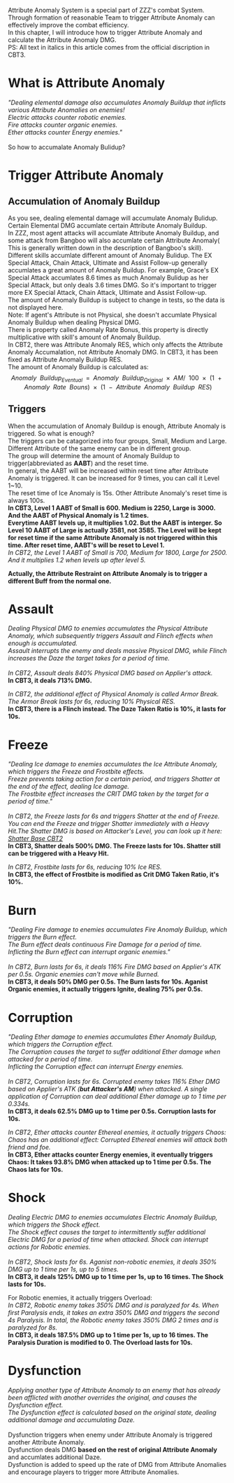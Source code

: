 Attribute Anomaly System is a special part of ZZZ's combat System. Through formation of reasonable Team to trigger Attribute Anomaly can effectively improve the combat efficiency.<br>
In this chapter, I will introduce how to trigger Attribute Anomaly and calculate the Attribute Anomaly DMG.<br>
PS: All text in italics in this article comes from the official discription in CBT3.
# What is Attribute Anomaly
*"Dealing elemental damage also accumulates Anomaly Buildup that inflicts various Attribute Anomalies on enemies!*<br>
*Electric attacks counter robotic enemies.*<br>
*Fire attacks counter organic enemies.*<br>
*Ether attacks counter Energy enemies."*<br><br>
So how to accumalate Anomaly Bulidup?<br>
# Trigger Attribute Anomaly
## Accumulation of Anomaly Buildup
As you see, dealing elemental damage will accumulate Anomaly Bulidup. Certain Elemental DMG accumlate certain Attribute Anomaly Buildup.<br>
In ZZZ, most agent attacks will accumlate Attribute Anomaly Buildup, and some attack from Bangboo will also accumlate certain Attribute Anomaly( This is generally written down in the description of Bangboo's skill).<br>
Different skills accumlate different amount of Anomaly Bulidup. The EX Special Attack, Chain Attack, Ultimate and Assist Follow-up generally accumlates a great amount of Anomaly Buildup. For example, Grace's EX Special Attack accumlates 8.6 times as much Anomaly Bulidup as her Special Attack, but only deals 3.6 times DMG. So it's important to trigger more EX Special Attack, Chain Attack, Ultimate and Assist Follow-up.<br>
The amount of Anomaly Buildup is subject to change in tests, so the data is not displayed here.<br>
Note: If agent's Attribute is not Physical, she doesn't accumlate Physical Anomaly Buildup when dealing Physical DMG.<br>
There is property called Anomaly Rate Bonus, this property is directly multiplicative with skill's amount of Anomaly Buildup.<br>
In CBT2, there was Attribute Anomaly RES, which only affects the Attribute Anomaly Accumalation, not Attribute Anomaly DMG. In CBT3, it has been fixed as Attribute Anomaly Buildup RES.<br>
The amount of Anomaly Buildup is calculated as:<br>
$$Anomaly\enspace Buildup_{Eventual}\enspace =\enspace Anomaly\enspace Buildup_{Original}\enspace ×\enspace AM/\enspace 100\enspace ×\enspace (1\enspace +\enspace Anomaly\enspace Rate\enspace Bouns)\enspace ×\enspace (1\enspace -\enspace Attribute\enspace Anomaly\enspace Buildup\enspace RES)$$
## Triggers
When the accumulation of Anomaly Buildup is enough, Attribute Anomaly is triggered. So what is enough?<br>
The triggers can be catagorized into four groups, Small, Medium and Large.<br>
Different Attribute of the same enemy can be in different group.<br>
The group will determine the amount of Anomaly Buildup to trigger(abbreviated as **AABT**) and the reset time.<br>
In general, the AABT will be increased within reset time after Attribute Anomaly is triggered. It can be increased for 9 times, you can call it Level 1~10.<br>
The reset time of Ice Anomaly is 15s. Other Attribute Anomaly's reset time is always 100s.<br>
**In CBT3, Level 1 AABT of Small is 600. Medium is 2250, Large is 3000. And the AABT of Physical Anomaly is 1.2 times.**<br>
**Everytime AABT levels up, it multiplies 1.02. But the AABT is interger. So Level 10 AABT of Large is actually 3581, not 3585. The Level will be kept for reset time if the same Attribute Anomaly is not triggered within this time. After reset time, AABT's will be reset to Level 1.**<br>
*In CBT2, the Level 1 AABT of Small is 700, Medium for 1800, Large for 2500. And it multiplies 1.2 when levels up after level 5.*<br>
<!-- In last test, it's 600, 1500, 3000. It multiplies 1.05 when levels up. -->
**Actually, the Attribute Restraint on Attribute Anomaly is to trigger a different Buff from the normal one.**<br>

# Assault
*Dealing Physical DMG to enemies accumulates the Physical Attribute Anomaly, which subsequently triggers Assault and Flinch effects when enough is accumulated.*<br> 
*Assault interrupts the enemy and deals massive Physical DMG, while Flinch increases the Daze the target takes for a period of time.*<br><br>
*In CBT2, Assault deals 840% Physical DMG based on Applier's attack.*<br>
**In CBT3, it deals 713% DMG.**<br>
<!-- In last test, it deals 713% DMG. -->
*In CBT2, the additional effect of Physical Anomaly is called Armor Break. The Armor Break lasts for 6s, reducing 10% Physical RES.*<br>
**In CBT3, there is a Flinch instead. The Daze Taken Ratio is 10%, it lasts for 10s.**
<!-- Actually, there is a Flinch applied a little before Assault deals DMG in last test instead of Armor Break. I don't know what hoyoverse calls it, there is no information in TextMap_ENTemplateTb. Enemies affected by Flinch will get a Daze Taken Ratio. It seems that Hoyoverse haven't completed it yet. -->

# Freeze
*"Dealing Ice damage to enemies accumulates the Ice Attribute Anomaly, which triggers the Freeze and Frostbite effects.*<br> 
*Freeze prevents taking action for a certain period, and triggers Shatter at the end of the effect, dealing Ice damage.*<br>
*The Frostbite effect increases the CRIT DMG taken by the target for a period of time."*<br><br>
*In CBT2, the Freeze lasts for 6s and triggers Shatter at the end of Freeze. You can end the Freeze and trigger Shatter immediately with a Heavy Hit.The Shatter DMG is based on Attacker's Level, you can look up it here: [Shatter Base CBT2](https://github.com/mc-ctrl/Hoyoverse-Theorycrafting-Library/blob/main/Zenless_Zone_Zero/Shatter%20Base.md)*<br>
**In CBT3, Shatter deals 500% DMG. The Freeze lasts for 10s. Shatter still can be triggered with a Heavy Hit.**
<!-- In last tast, it deals 713% DMG. -->
*In CBT2, Frostbite lasts for 6s, reducing 10% Ice RES.*<br> 
**In CBT3, the effect of Frostbite is modified as Crit DMG Taken Ratio, it's 10%.**
<!-- Actually, the effect of Frostbite is modified as Crit DMG Taken Ratio in last test, but there is no information in TextMap_ENTemplateTb.-->

# Burn
*"Dealing Fire damage to enemies accumulates Fire Anomaly Buildup, which triggers the Burn effect.*<br>
*The Burn effect deals continuous Fire Damage for a period of time. Inflicting the Burn effect can interrupt organic enemies."*<br><br>
*In CBT2, Burn lasts for 6s, it deals 116% Fire DMG based on Applier's ATK per 0.5s. Organic enemies can't move while Burned.*<br>
**In CBT3, it deals 50% DMG per 0.5s. The Burn lasts for 10s. Aganist Organic enemies, it actually triggers Ignite, dealing 75% per 0.5s.**
<!-- In last test, it deals 50% DMG per 0.5s. For Organic enemies, it actually triggers Ignite, dealing 75% DMG per 0.5s. -->

# Corruption
*"Dealing Ether damage to enemies accumulates Ether Anomaly Buildup, which triggers the Corruption effect.*<br>
*The Corruption causes the target to suffer additional Ether damage when attacked for a period of time.*<br>
*Inflicting the Corruption effect can interrupt Energy enemies.*<br><br>
*In CBT2, Corruption lasts for 6s. Corrupted enemy takes 116% Ether DMG based on Applier's ATK (**but Attacker's AM**) when attacked. A single application of Corruption can deal additional Ether damage up to 1 time per 0.334s.*<br>
**In CBT3, it deals 62.5% DMG up to 1 time per 0.5s. Corruption lasts for 10s.**
<!-- In last test, it takes 62.5% DMG and damage CD is 0.5s. -->
*In CBT2, Ether attacks counter Ethereal enemies, it actually triggers Chaos: Chaos has an additional effect: Corrupted Ethereal enemies will attack both friend and foe.*<br>
**In CBT3, Ether attacks counter Energy enemies, it eventually triggers Chaos: It takes 93.8% DMG when attacked up to 1 time per 0.5s. The Chaos lats for 10s.**
<!-- In last test, Ether counters Energy enemies instead of Ethereal enemies. For Energy enemies, it actually triggers Chaos:<br>
Energy enemy is unable to move while Chaos. Enemy under Chaos takes 93.8% DMG when attacked. Damage CD is 0.5s.
Note: Chaos is not Dysfunction. -->

# Shock
*Dealing Electric DMG to enemies accumulates Electric Anomaly Buildup, which triggers the Shock effect.*<br>
*The Shock effect causes the target to intermittently suffer additional Electric DMG for a period of time when attacked.*
*Shock can interrupt actions for Robotic enemies.*<br><br>
*In CBT2, Shock lasts for 6s. Aganist non-robotic enemies, it deals 350% DMG up to 1 time per 1s, up to 5 times.*<br>
**In CBT3, it deals 125% DMG up to 1 time per 1s, up to 16 times. The Shock lasts for 10s.**<br>
<!-- In last test, it deals 250% DMG up to 1 time per 2s, up to 8 times.-->
For Robotic enemies, it actually triggers Overload:<br>
*In CBT2, Robotic enemy takes 350% DMG and is paralyzed for 4s. When first Paralysis ends, it takes an extra 350% DMG and triggers the second 4s Paralysis. In total, the Robotic enemy takes 350% DMG 2 times and is paralyzed for 8s.*<br>
**In CBT3, it deals 187.5% DMG up to 1 time per 1s, up to 16 times. The Paralysis Duration is modified to 0. The Overload lasts for 10s.**
<!-- In last test, it deals 375% DMG.-->

# Dysfunction
*Applying another type of Attribute Anomaly to an enemy that has already been afflicted with another overrides the original, and causes the Dysfunction effect.*<br> 
*The Dysfunction effect is calculated based on the original state, dealing additional damage and accumulating Daze.*<br><br>
Dysfunction triggers when enemy under Attribute Anomaly is triggered another Attribute Anomaly.<br>
Dysfunction deals DMG **based on the rest of original Attribute Anomaly** and accumlates additional Daze.<br>
Dysfunction is added to speed up the rate of DMG from Attribute Anomalies and encourage players to trigger more Attribute Anomalies.
